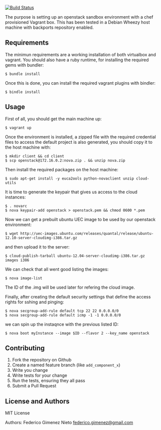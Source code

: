 [![Build Status](https://travis-ci.org/fgimenez/openstack-sandbox.png)](https://travis-ci.org/fgimenez/openstack-sandbox)

The purpose is setting up an openstack sandbox environment with a chef provisioned Vagrant box. This has been tested in a Debian Wheezy host machine with backports repository enabled.

Requirements
------------

The minimun requirements are a working installation of both virtualbox and vagrant. You should also have a ruby runtime, for installing the required gems with bundler:

    $ bundle install

Once this is done, you can install the required vagrant plugins with bindler:

    $ bindle install

Usage
-----

First of all, you should get the main machine up:

    $ vagrant up

Once the environment is installed, a zipped file with the required credential files to access the default project is also generated, you should copy it to the host machine with:
  
    $ mkdir client && cd client
    $ scp openstack@172.16.0.2:nova.zip . && unzip nova.zip
    
Then install the required packages on the host machine:

    $ sudo apt-get install -y euca2ools python-novaclient unzip cloud-utils

It is time to generate the keypair that gives us access to the cloud instances:

    $ . novarc
    $ nova keypair-add openstack > openstack.pem && chmod 0600 *.pem

Now we can get a prebuilt ubuntu UEC image to be used by our openstack environment:

    $ wget http://uec-images.ubuntu.com/releases/quantal/release/ubuntu-12.10-server-cloudimg-i386.tar.gz

and then upload it to the server:

    $ cloud-publish-tarball ubuntu-12.04-server-cloudimg-i386.tar.gz images i386

We can check that all went good listing the images:

    $ nova image-list

The ID of the .img will be used later for refering the cloud image.

Finally, after creating the default security settings that define the access rights for sshing and pinging:

    $ nova secgroup-add-rule default tcp 22 22 0.0.0.0/0
    $ nova secgroup-add-rule default icmp -1 -1 0.0.0.0/0

we can spin up the instaqnce with the previous listed ID:

    $ nova boot myInstance --image $ID --flavor 2 --key_name openstack

Contributing
------------

1. Fork the repository on Github
2. Create a named feature branch (like `add_component_x`)
3. Write you change
4. Write tests for your change
5. Run the tests, ensuring they all pass
6. Submit a Pull Request

License and Authors
-------------------
MIT License

Authors: Federico Gimenez Nieto <federico.gimenez@gmail.com>